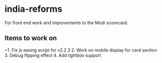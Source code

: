 # india-reforms

For front end work and improvements to the Modi scorecard.

## Items to work on

~1. Fix js easing script for v2.2.3
2. Work on mobile display for card section
3. Debug flipping effect
4. Add lightbox support
